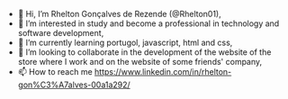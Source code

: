 - 👋 Hi, I’m Rhelton Gonçalves de Rezende (@Rhelton01),
- 👀 I’m interested in study and become a professional in technology and software development,
- 🌱 I’m currently learning portugol, javascript, html and css,
- 💞️ I’m looking to collaborate in the development of the website of the store where I work and on the website of some friends' company,
- 📫 How to reach me https://www.linkedin.com/in/rhelton-gon%C3%A7alves-00a1a292/

<!---
Rhelton01/Rhelton01 is a ✨ special ✨ repository because its `README.md` (this file) appears on your GitHub profile.
You can click the Preview link to take a look at your changes.
--->
